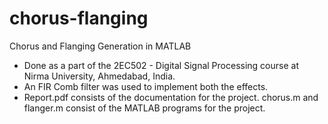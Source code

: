 # chorus-flanging
Chorus and Flanging Generation in MATLAB
- Done as a part of the 2EC502 - Digital Signal Processing course at Nirma University, Ahmedabad, India.
- An FIR Comb filter was used to implement both the effects.
- Report.pdf consists of the documentation for the project. chorus.m and flanger.m consist of the MATLAB programs for the project.
